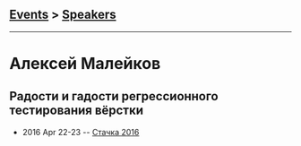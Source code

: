 ## [Events](../README.md) > [Speakers](../speakers.md)
---

# Алексей Малейков

## Радости и гадости регрессионного тестирования вёрстки
- 2016 Apr 22-23 -- [Стачка 2016](https://www.youtube.com/watch?v=nrFX3OuuqFU)    
